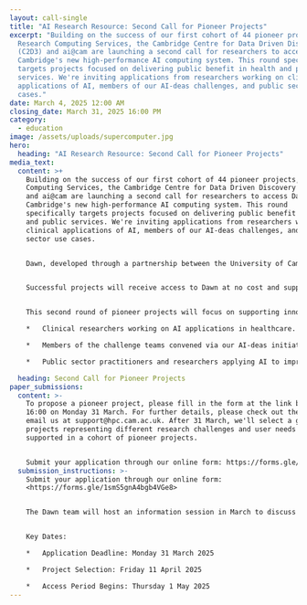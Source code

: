 ```yaml
---
layout: call-single
title: "AI Research Resource: Second Call for Pioneer Projects"
excerpt: "Building on the success of our first cohort of 44 pioneer projects,
  Research Computing Services, the Cambridge Centre for Data Driven Discovery
  (C2D3) and ai@cam are launching a second call for researchers to access Dawn,
  Cambridge's new high-performance AI computing system. This round specifically
  targets projects focused on delivering public benefit in health and public
  services. We're inviting applications from researchers working on clinical
  applications of AI, members of our AI-deas challenges, and public sector use
  cases."
date: March 4, 2025 12:00 AM
closing_date: March 31, 2025 16:00 PM
category:
  - education
image: /assets/uploads/supercomputer.jpg
hero:
  heading: "AI Research Resource: Second Call for Pioneer Projects"
media_text:
  content: >+
    Building on the success of our first cohort of 44 pioneer projects, Research
    Computing Services, the Cambridge Centre for Data Driven Discovery (C2D3)
    and ai@cam are launching a second call for researchers to access Dawn,
    Cambridge's new high-performance AI computing system. This round
    specifically targets projects focused on delivering public benefit in health
    and public services. We're inviting applications from researchers working on
    clinical applications of AI, members of our AI-deas challenges, and public
    sector use cases.  


    Dawn, developed through a partnership between the University of Cambridge, the UK Government, UKRI, Dell, Intel, and StackHPC, represents a significant advancement in the UK's AI computing capabilities. The system has already demonstrated its value in accelerating AI research across various scientific domains through our first cohort of HPC Pioneer Projects. We're now looking to expand its impact by supporting projects that can directly benefit society through healthcare innovation, public service transformation, and applications of AI to real-world challenges. 


    Successful projects will receive access to Dawn at no cost and support using the new system, including dedicated support from our Research Software Engineering team and the Accelerate Science Machine Learning Engineering Clinic. In return, we ask for your input in helping develop the interfaces between Dawn and the AI community. Lessons from your experiences with Dawn will help design support services built around this new compute facility.


    This second round of pioneer projects will focus on supporting innovations where there is clear potential for societal impact. It specifically welcomes applications from:

    *	Clinical researchers working on AI applications in healthcare.

    *	Members of the challenge teams convened via our AI-deas initiatives. 

    *	Public sector practitioners and researchers applying AI to improve government services, policy development, and public administration.

  heading: Second Call for Pioneer Projects
paper_submissions:
  content: >-
    To propose a pioneer project, please fill in the form at the link below by
    16:00 on Monday 31 March. For further details, please check out the FAQs or
    email us at support@hpc.cam.ac.uk. After 31 March, we'll select a group of
    projects representing different research challenges and user needs to be
    supported in a cohort of pioneer projects. 


    Submit your application through our online form: https://forms.gle/1smS5gnA4bgb4VGe8
  submission_instructions: >-
    Submit your application through our online form:
    <https://forms.gle/1smS5gnA4bgb4VGe8>


    The Dawn team will host an information session in March to discuss the system's capabilities and answer questions about this call. If you would like to be informed of the session details please register here: <https://forms.gle/v7CyD278ku9Srwhc8>. For technical queries about the system or application process, please contact: support@hpc.cam.ac.uk


    Key Dates:

    *	Application Deadline: Monday 31 March 2025

    *	Project Selection: Friday 11 April 2025

    *	Access Period Begins: Thursday 1 May 2025
---
```

